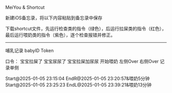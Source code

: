 MeiYou & Shortcut

新建iOS备忘录，将以下内容粘贴到备忘录中保存

下载shortcut文件，先运行检查类的指令（绿色），后运行拉屎类的指令（红色），最后运行喂奶类的指令（紫色），逐个检查报错并修正。

---------------------
哺乳记录
babyID
Token

口令：
宝宝拉屎了
宝宝尿尿了
宝宝拉屎加尿尿
开始喂奶
左侧Over
右侧Over
记录单侧


Start@2025-01-05 23:15:04
EndR@2025-01-05 23:20:57&喂奶5分钟
Start@2025-01-05 23:25:23
EndL@2025-01-05 23:39:21&喂奶13分钟
